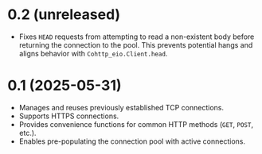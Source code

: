 # 0.2 (unreleased)

*   Fixes `HEAD` requests from attempting to read a non-existent body before
    returning the connection to the pool. This prevents potential hangs and
    aligns behavior with `Cohttp_eio.Client.head`.

# 0.1 (2025-05-31)

*   Manages and reuses previously established TCP connections.
*   Supports HTTPS connections.
*   Provides convenience functions for common HTTP methods (`GET`, `POST`,
    etc.).
*   Enables pre-populating the connection pool with active connections.
